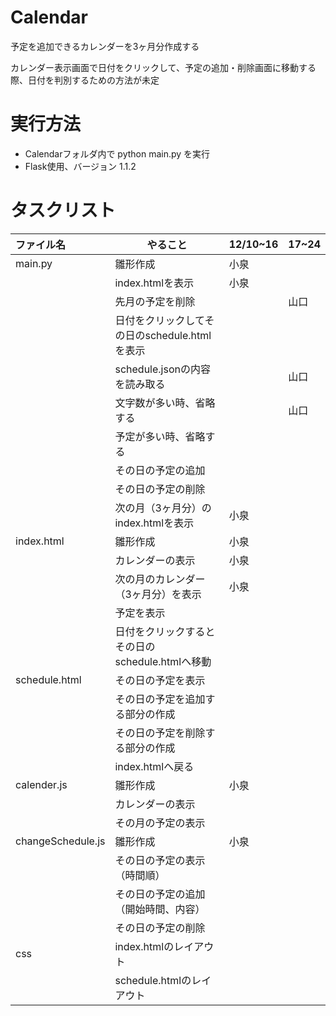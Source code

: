 # Calendar
予定を追加できるカレンダーを3ヶ月分作成する

カレンダー表示画面で日付をクリックして、予定の追加・削除画面に移動する際、日付を判別するための方法が未定

# 実行方法
- Calendarフォルダ内で python main.py を実行
- Flask使用、バージョン 1.1.2

# タスクリスト
|ファイル名           |やること       |12/10~16|17~24   |
|:------------------|--------------|--------|--------|
|main.py            |雛形作成 |小泉 ||
|	                |index.htmlを表示 |小泉 ||
|	                |先月の予定を削除 ||山口|
|	                |日付をクリックしてその日のschedule.htmlを表示 |||
|	                |schedule.jsonの内容を読み取る ||山口|
|                   |文字数が多い時、省略する||山口|
|                   |予定が多い時、省略する|||
|	                |その日の予定の追加 |||
|	                |その日の予定の削除 |||
|	                |次の月（3ヶ月分）のindex.htmlを表示 |小泉||
|index.html         |雛形作成 |小泉 ||
|	                |カレンダーの表示 |小泉||
|	                |次の月のカレンダー（3ヶ月分）を表示 |小泉||
|	                |予定を表示 |||
|	                |日付をクリックするとその日のschedule.htmlへ移動 |||
|schedule.html      |その日の予定を表示 |||
|	                |その日の予定を追加する部分の作成 |||
|	                |その日の予定を削除する部分の作成 |||
|	                |index.htmlへ戻る |||
|calender.js        |雛形作成 |小泉||
|                   |カレンダーの表示 ||
|	                |その月の予定の表示 |||
|changeSchedule.js  |雛形作成|小泉||
|	                |その日の予定の表示（時間順） |||
|	                |その日の予定の追加（開始時間、内容） |||
|	                |その日の予定の削除 |||
|css	            |index.htmlのレイアウト |||
|	                |schedule.htmlのレイアウト |||
